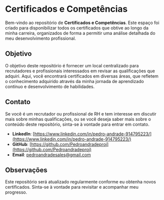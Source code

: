 # Certificados e Competências

Bem-vindo ao repositório de **Certificados e Competências**. Este espaço foi criado para disponibilizar todos os certificados que obtive ao longo da minha carreira, organizados de forma a permitir uma análise detalhada do meu desenvolvimento profissional. 

## Objetivo

O objetivo deste repositório é fornecer um local centralizado para recrutadores e profissionais interessados em revisar as qualificações que adquiri. Aqui, você encontrará certificados em diversas áreas, que refletem o conhecimento adquirido através da minha jornada de aprendizado contínuo e desenvolvimento de habilidades.

## Contato

Se você é um recrutador ou profissional de RH e tem interesse em discutir mais sobre minhas qualificações, ou se você deseja saber mais sobre o conteúdo deste repositório, sinta-se à vontade para entrar em contato.

- **LinkedIn**: [https://www.linkedin.com/in/pedro-andrade-914795223/](https://www.linkedin.com/in/pedro-andrade-914795223/)
- **GitHub**: [https://github.com/Pedroandradeproj](https://github.com/Pedroandradeproj)
- **Email**: [pedroandradesales@gmail.com](mailto:pedroandradesales@gmail.com)

## Observações

Este repositório será atualizado regularmente conforme eu obtenha novos certificados. Sinta-se à vontade para revisitar e acompanhar meu progresso.

